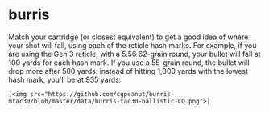 # burris
Match your cartridge (or closest equivalent) to get a good idea of where your shot will fall, using each of the reticle hash marks. For example, if you are using the Gen 3 reticle, with a 5.56 62-grain round, your bullet will fall at 100 yards for each hash mark. If you use a 55-grain round, the bullet will drop more after 500 yards: instead of hitting 1,000 yards with the lowest hash mark, you'll be at 935 yards.
```
[<img src="https://github.com/cgpeanut/burris-mtac30/blob/master/data/burris-tac30-ballistic-CQ.png">]
```

